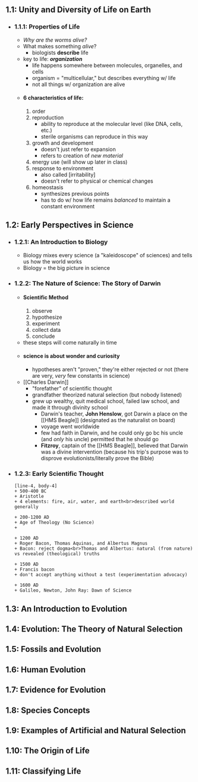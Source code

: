 ## 1.1: Unity and Diversity of Life on Earth
- ### 1.1.1: Properties of Life
	- *Why are the worms alive?*
	- What makes something *alive*?
		- biologists **describe** life
	- key to life: ***organization***
		- life happens somewhere between molecules, organelles, and cells
		- organism = "multicellular," but describes everything w/ life
		- not all things w/ organization are alive
	- #### 6 characteristics of life:
		1. order
		2. reproduction
			- ability to reproduce at the molecular level (like DNA, cells, etc.)
			- sterile organisms can reproduce in this way
		3. growth and development
			- doesn't just refer to expansion
			- refers to creation of *new material*
		4. energy use (will show up later in class)
		5. response to environment
			- also called [irritability]
			- doesn't refer to physical or chemical changes
		6. homeostasis
			- synthesizes previous points
			- has to do w/ how life remains *balanced* to maintain a constant environment

## 1.2: Early Perspectives in Science
- ### 1.2.1: An Introduction to Biology
	- Biology mixes every science (a "kaleidoscope" of sciences) and tells us how the world works
	- Biology = the big picture in science
- ### 1.2.2: The Nature of Science: The Story of Darwin
	- #### Scientific Method
		1. observe
		2. hypothesize
		3. experiment
		4. collect data
		5. conclude
	- these steps will come naturally in time
	- #### science is about wonder and curiosity
		- hypotheses aren't "proven," they're either rejected or not (there are very, *very* few constants in science)
	- [[Charles Darwin]]
		- "forefather" of scientific thought
		- grandfather theorized natural selection (but nobody listened)
		- grew up wealthy, quit medical school, failed law school, and made it through divinity school
			- Darwin's teacher, **John Henslow**, got Darwin a place on the [[HMS Beagle]] (designated as the naturalist on board)
			- voyage went worldwide
			- few had faith in Darwin, and he could only go bc his uncle (and *only* his uncle) permitted that he should go
			- **Fitzroy**, captain of the [[HMS Beagle]], believed that Darwin was a divine intervention (because his trip's purpose was to disprove evolutionists/literally prove the Bible)
- ### 1.2.3: Early Scientific Thought
	```timeline 
	[line-4, body-4]
	+ 500-400 BC
	+ Aristotle
	+ 4 elements: fire, air, water, and earth<br>described world generally

	+ 200-1200 AD
	+ Age of Theology (No Science)
	+  

	+ 1200 AD
	+ Roger Bacon, Thomas Aquinas, and Albertus Magnus
	+ Bacon: reject dogma<br>Thomas and Albertus: natural (from nature) vs revealed (theological) truths

	+ 1500 AD
	+ Francis bacon
	+ don't accept anything without a test (experimentation advocacy)

	+ 1600 AD
	+ Galileo, Newton, John Ray: Dawn of Science
	```



## 1.3: An Introduction to Evolution

## 1.4: Evolution: The Theory of Natural Selection

## 1.5: Fossils and Evolution

## 1.6: Human Evolution

## 1.7: Evidence for Evolution

## 1.8: Species Concepts

## 1.9: Examples of Artificial and Natural Selection

## 1.10: The Origin of Life

## 1.11: Classifying Life